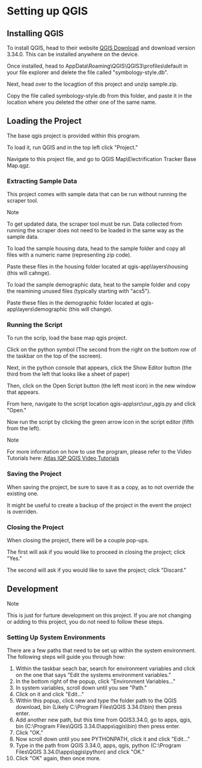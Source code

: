 # Setting up QGIS
## Installing QGIS
To install QGIS, head to their website [QGIS Download](https://qgis.org/en/site/forusers/download.html) and download version 3.34.0.
This can be installed anywhere on the device.

Once installed, head to AppData\Roaming\QGIS\QGIS3\profiles\default in your file explorer and delete the file called "symbology-style.db".

Next, head over to the locagtion of this project and unzip sample.zip.

Copy the file called symbology-style.db from this folder, and paste it in the location where you deleted the other one of the same name.

## Loading the Project
The base qgis project is provided within this program.

To load it, run QGIS and in the top left click "Project."

Navigate to this project file, and go to QGIS Map\Electrification Tracker Base Map.qgz.

### Extracting Sample Data
This project comes with sample data that can be run without running the scraper tool.

>[!NOTE]
>To get updated data, the scraper tool must be run.
>Data collected from running the scraper does not need to be loaded in the same way as the sample data.

To load the sample housing data, head to the sample folder and copy all files with a numeric name (representing zip code).

Paste these files in the housing folder located at qgis-app\layers\housing (this will cahnge).

To load the sample demographic data, heat to the sample folder and copy the reamining unused files (typically starting with "acs5").

Paste these files in the demographic folder located at qgis-app\layers\demographic (this will change).

### Running the Script
To run the scrip, load the base map qgis project.

Click on the python symbol (The second from the right on the bottom row of the taskbar on the top of the sscreen).

Next, in the python console that appears, click the Show Editor button (the third from the left that looks like a sheet of paper)

Then, click on the Open Script button (the left most icon) in the new window that appears.

From here, navigate to the script location qgis-app\src\our_qgis.py and click "Open."

Now run the script by clicking the green arrow icon in the script editor (fifth from the left).

>[!NOTE]
>For more information on how to use the program, please refer to the Video Tutorials here: [Atlas IQP QGIS Video Tutorials](link)

### Saving the Project
When saving the project, be sure to save it as a copy, as to not override the existing one.

It might be useful to create a backup of the project in the event the project is overriden.

### Closing the Project
When closing the project, there will be a couple pop-ups.

The first will ask if you would like to proceed in closing the project; click "Yes."

The second will ask if you would like to save the project; click "Discard."


## Development
>[!NOTE]
>This is just for furture development on this project. If you are not changing or adding to this project, you do not need to follow these steps.

### Setting Up System Environments
There are a few paths that need to be set up within the system environment. The following steps will guide you through how:
1. Within the taskbar seach bar, search for environment variables and click on the one that says "Edit the systems environment variables."
2. In the bottom right of the popup, click "Environment Variables..."
3. In system variables, scroll down until you see "Path."
4. Click on it and click "Edit..."
5. Within this popup, click new and type the folder path to the QGIS download, bin (Likely C:\Program Files\QGIS 3.34.0\bin) then press enter.
6. Add another new path, but this time from QGIS3.34.0, go to apps, qgis, bin (C:\Program Files\QGIS 3.34.0\apps\qgis\bin) then press enter.
7. Click "OK."
8. Now scroll down until you see PYTHONPATH, click it and click "Edit..."
9. Type in the path from QGIS 3.34.0, apps, qgis, python (C:\Program Files\QGIS 3.34.0\apps\qgis\python) and click "OK."
10. Click "OK" again, then once more.